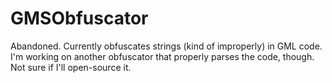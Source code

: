 # GMSObfuscator
Abandoned. Currently obfuscates strings (kind of improperly) in GML code. I'm working on another obfuscator that properly parses the code, though. Not sure if I'll open-source it.
